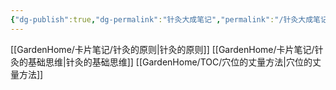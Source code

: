 ```yaml
---
{"dg-publish":true,"dg-permalink":"针灸大成笔记","permalink":"/针灸大成笔记/","dgPassFrontmatter":true}
---
```


[[GardenHome/卡片笔记/针灸的原则\|针灸的原则]]
[[GardenHome/卡片笔记/针灸的基础思维\|针灸的基础思维]]
[[GardenHome/TOC/穴位的丈量方法\|穴位的丈量方法]]